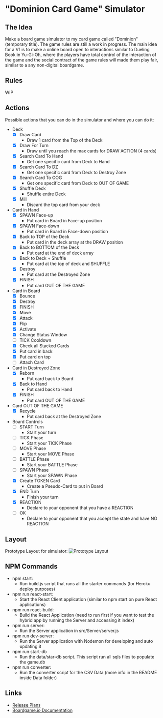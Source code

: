 # "Dominion Card Game" Simulator

## The Idea

Make a board game simulator to my card game called "Dominion" (temporary title).
The game rules are still a work in progress.
The main idea for a V1 is to make a online board open to interactions similar to Dueling Book in Yu-Gi-Oh, where the players have total control of the interaction of the game and the social contract of the game rules will made them play fair, similar to a any non-digital boardgame.

## Rules

WIP

## Actions

Possible actions that you can do in the simulator and where you can do it:

- Deck
  - [x] Draw Card
    - Draw 1 card from the Top of the Deck
  - [x] Draw For Turn
    - Draw until you reach the max cards for DRAW ACTION (4 cards)
  - [x] Search Card To Hand
    - Get one specific card from Deck to Hand
  - [x] Search Card To DZ
    - Get one specific card from Deck to Destroy Zone
  - [x] Search Card To OOG
    - Get one specific card from Deck to OUT OF GAME
  - [x] Shuffle Deck
    - Shuffle entire Deck
  - [x] Mill
    - Discard the top card from your deck
- Card in Hand
  - [x] SPAWN Face-up
    - Put card in Board in Face-up position
  - [x] SPAWN Face-down
    - Put card in Board in Face-down position
  - [x] Back to TOP of the Deck
    - Put card in the deck array at the DRAW position
  - [x] Back to BOTTOM of the Deck
    - Put card at the end of deck array
  - [x] Back to Deck + Shuffle
    - Put card at the top of deck and SHUFFLE
  - [x] Destroy
    - Put card at the Destroyed Zone
  - [x] FINISH
    - Put card OUT OF THE GAME
- Card in Board
  - [x] Bounce
  - [x] Destroy
  - [x] FINISH
  - [x] Move
  - [x] Attack
  - [x] Flip
  - [x] Activate
  - [x] Change Status Window
  - [ ] TICK Cooldown
  - [x] Check all Stacked Cards
  - [x] Put card in back
  - [x] Put card on top
  - [ ] Attach Card
- Card in Destroyed Zone
  - [x] Reborn
    - Put card back to Board
  - [x] Back to Hand
    - Put card back to Hand
  - [x] FINISH
    - Put card OUT OF THE GAME
- Card OUT OF THE GAME
  - [x] Recycle
    - Put card back at the Destroyed Zone
- Board Controls
  - [ ] START Turn
    - Start your turn
  - [ ] TICK Phase
    - Start your TICK Phase
  - [ ] MOVE Phase
    - Start your MOVE Phase
  - [ ] BATTLE Phase
    - Start your BATTLE Phase
  - [ ] SPAWN Phase
    - Start your SPAWN Phase
  - [x] Create TOKEN Card
    - Create a Pseudo-Card to put in Board
  - [x] END Turn
    - Finish your turn
  - [x] REACTION
    - Declare to your opponent that you have a REACTION
  - [ ] OK
    - Declare to your opponent that you accept the state and have NO REACTION

## Layout

Prototype Layout for simulator:
![Prototype Layout](board.layout.png "Prototype Layout")

## NPM Commands

- npm start:
  - Run build.js script that runs all the starter commands (for Heroku deploy purposes)
- npm run react-start:
  - Start the React Client application (similar to npm start on pure React applications)
- npm run react-build:
  - Build the React Application (need to run first if you want to test the hybrid app by running the Server and accessing it index)
- npm run server:
  - Run the Server application in src/Server/server.js
- npm run dev-server:
  - Run the Server application with Nodemon for developing and auto updating it
- npm run start-db
  - Run the data/star-db script. This script run all sqls files to populate the game.db
- npm run converter:
  - Run the converter script for the CSV Data (more info in the README inside Data folder)

## Links

- [Release Plans](RELEASES.md)
- [Boardgame.io Documentation](https://boardgame.io/documentation/#/)
